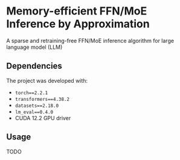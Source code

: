 # Memory-efficient FFN/MoE Inference by Approximation
A sparse and retraining-free FFN/MoE inference algorithm for large language model (LLM)


## Dependencies

The project was developed with:

* `torch==2.2.1`
* `transformers==4.38.2`
* `datasets==2.18.0` 
* `lm_eval==0.4.0`
* CUDA 12.2 GPU driver

## Usage

TODO

